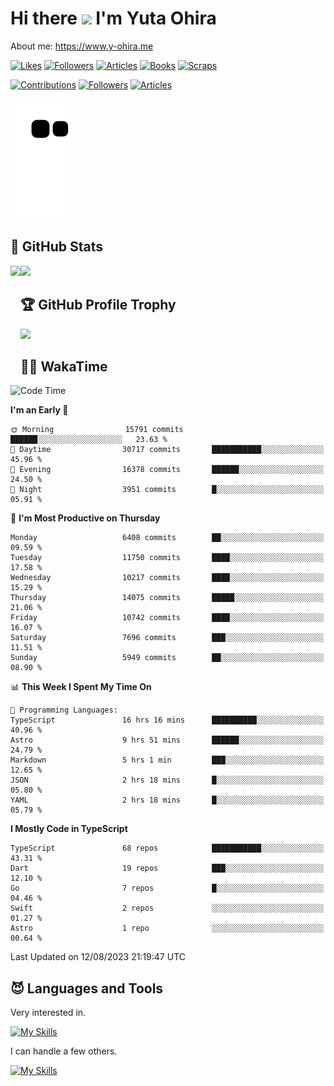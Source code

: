 # Hi there <img width="35" src="https://user-images.githubusercontent.com/50891407/148686885-0fefeb76-4cf6-473a-9e3e-889ce5513450.gif" /> I'm Yuta Ohira

About me: https://www.y-ohira.me

[![Likes](https://badgen.org/img/zenn/alesion/likes?style=for-the-badge)](https://zenn.dev/alesion)
[![Followers](https://badgen.org/img/zenn/alesion/followers?style=for-the-badge)](https://zenn.dev/alesion)
[![Articles](https://badgen.org/img/zenn/alesion/articles?style=for-the-badge)](https://zenn.dev/alesion)
[![Books](https://badgen.org/img/zenn/alesion/books?style=for-the-badge)](https://zenn.dev/alesion?tab=books)
[![Scraps](https://badgen.org/img/zenn/alesion/scraps?style=for-the-badge)](https://zenn.dev/alesion?tab=scraps)

[![Contributions](https://badgen.org/img/qiita/alesion30/contributions?style=for-the-badge)](https://qiita.com/alesion30)
[![Followers](https://badgen.org/img/qiita/alesion30/followers?style=for-the-badge)](https://qiita.com/alesion30)
[![Articles](https://badgen.org/img/qiita/alesion30/articles?style=for-the-badge)](https://qiita.com/alesion30)

<!-- <p align="left"> -->
  <!-- GitHub -->
<!--   <a href="https://github.com/alesion30/alesion30/">
    <img src="https://komarev.com/ghpvc/?username=alesion30" alt="alesion30" />
  </a>
  <a href="https://github.com/alesion30">
    <img height="20" src="https://img.shields.io/github/followers/alesion30?label=follow&logo=github&style=flat" />
  </a> -->
  <!-- Zenn -->
<!--   <a href="https://zenn.dev/alesion">
    <img src="https://zenn.badge.nikaera.com/s/alesion/likes?style=flat" alt="alesion likes" />
  </a>
  <a href="https://zenn.dev/alesion/articles">
    <img src="https://zenn.badge.nikaera.com/s/alesion/articles?style=flat" alt="alesion articles" />
  </a>
  <a href="https://zenn.dev/alesion/followers">
    <img src="https://zenn.badge.nikaera.com/s/alesion/followers?style=flat" alt="alesion followers" />
  </a>
  <a href="https://zenn.dev/alesion/books">
    <img src="https://zenn.badge.nikaera.com/s/alesion/books?style=flat" alt="alesion books" />
  </a>
  <a href="https://zenn.dev/alesion/scraps">
    <img src="https://zenn.badge.nikaera.com/s/alesion/scraps?style=flat" alt="alesion scraps" />
  </a> -->
  <!-- qiita -->
<!--   <a href="http://qiita.com/Alesion30">
    <img height="20" src="https://qiita-badge.apiapi.app/s/Alesion30/posts.svg" />
  </a>
    <img height="20" src="https://qiita-badge.apiapi.app/s/Alesion30/contributions.svg" />
  </a> -->
<!-- </p> -->


<!-- ## 🐍 Contribution -->

<img src="https://github.com/Alesion30/Alesion30/blob/output/github-contribution-grid-snake.svg" alt="GitHub Snake dark" />


## 💎 GitHub Stats

<div>
  <img height="170" align="left" src="https://github-readme-stats.vercel.app/api?username=Alesion30&count_private=true&show_icons=true&title_color=81A1C1&text_color=ECEFF4&bg_color=2E3440&icon_color=D8DEE9&border_radius=10" />
  <img height="170" src="https://github-readme-stats.vercel.app/api/top-langs/?username=Alesion30&langs_count=8&layout=compact&title_color=81A1C1&text_color=ECEFF4&bg_color=2E3440&icon_color=D8DEE9&border_radius=10" />
</div>


## 🏆 GitHub Profile Trophy

<img width="800" src="https://github-profile-trophy.vercel.app/?username=Alesion30&theme=nord&no-frame=true"/>


## 🧑‍💻 WakaTime

<!--START_SECTION:waka-->
![Code Time](http://img.shields.io/badge/Code%20Time-2%2C354%20hrs%2011%20mins-blue)

**I'm an Early 🐤** 

```text
🌞 Morning                15791 commits       ██████░░░░░░░░░░░░░░░░░░░   23.63 % 
🌆 Daytime                30717 commits       ███████████░░░░░░░░░░░░░░   45.96 % 
🌃 Evening                16378 commits       ██████░░░░░░░░░░░░░░░░░░░   24.50 % 
🌙 Night                  3951 commits        █░░░░░░░░░░░░░░░░░░░░░░░░   05.91 % 
```
📅 **I'm Most Productive on Thursday** 

```text
Monday                   6408 commits        ██░░░░░░░░░░░░░░░░░░░░░░░   09.59 % 
Tuesday                  11750 commits       ████░░░░░░░░░░░░░░░░░░░░░   17.58 % 
Wednesday                10217 commits       ████░░░░░░░░░░░░░░░░░░░░░   15.29 % 
Thursday                 14075 commits       █████░░░░░░░░░░░░░░░░░░░░   21.06 % 
Friday                   10742 commits       ████░░░░░░░░░░░░░░░░░░░░░   16.07 % 
Saturday                 7696 commits        ███░░░░░░░░░░░░░░░░░░░░░░   11.51 % 
Sunday                   5949 commits        ██░░░░░░░░░░░░░░░░░░░░░░░   08.90 % 
```


📊 **This Week I Spent My Time On** 

```text
💬 Programming Languages: 
TypeScript               16 hrs 16 mins      ██████████░░░░░░░░░░░░░░░   40.96 % 
Astro                    9 hrs 51 mins       ██████░░░░░░░░░░░░░░░░░░░   24.79 % 
Markdown                 5 hrs 1 min         ███░░░░░░░░░░░░░░░░░░░░░░   12.65 % 
JSON                     2 hrs 18 mins       █░░░░░░░░░░░░░░░░░░░░░░░░   05.80 % 
YAML                     2 hrs 18 mins       █░░░░░░░░░░░░░░░░░░░░░░░░   05.79 % 
```

**I Mostly Code in TypeScript** 

```text
TypeScript               68 repos            ███████████░░░░░░░░░░░░░░   43.31 % 
Dart                     19 repos            ███░░░░░░░░░░░░░░░░░░░░░░   12.10 % 
Go                       7 repos             █░░░░░░░░░░░░░░░░░░░░░░░░   04.46 % 
Swift                    2 repos             ░░░░░░░░░░░░░░░░░░░░░░░░░   01.27 % 
Astro                    1 repo              ░░░░░░░░░░░░░░░░░░░░░░░░░   00.64 % 
```




 Last Updated on 12/08/2023 21:19:47 UTC
<!--END_SECTION:waka-->


## 😈 Languages and Tools

Very interested in.

[![My Skills](https://skillicons.dev/icons?i=react,nextjs,typescript,flutter,firebase)](https://skillicons.dev)

I can handle a few others.

[![My Skills](https://skillicons.dev/icons?i=javascript,vue,nuxt,redux,electron,express,nodejs,deno,dart,python,flask,php,laravel,wordpress,go,rust,html,css,sass,tailwind,bootstrap,webpack,supabase,aws,dynamodb,mysql,figma,xd,vscode,latex)](https://skillicons.dev)
